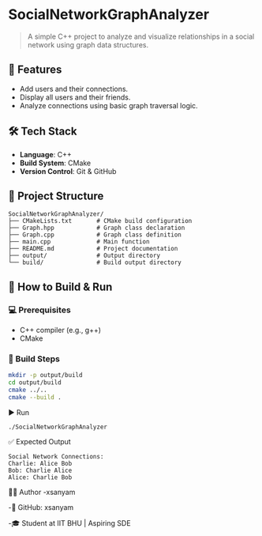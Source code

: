 # SocialNetworkGraphAnalyzer

> A simple C++ project to analyze and visualize relationships in a social network using graph data structures.

## 🔧 Features

- Add users and their connections.
- Display all users and their friends.
- Analyze connections using basic graph traversal logic.


## 🛠️ Tech Stack

- **Language**: C++
- **Build System**: CMake
- **Version Control**: Git & GitHub

## 📁 Project Structure
```
SocialNetworkGraphAnalyzer/
├── CMakeLists.txt       # CMake build configuration
├── Graph.hpp            # Graph class declaration
├── Graph.cpp            # Graph class definition
├── main.cpp             # Main function
├── README.md            # Project documentation
├── output/              # Output directory
└── build/               # Build output directory

```

## 🚀 How to Build & Run

### 💻 Prerequisites

- C++ compiler (e.g., g++)
- CMake

### 🧱 Build Steps
```bash
mkdir -p output/build
cd output/build
cmake ../..
cmake --build .

``` 
▶️ Run
```
./SocialNetworkGraphAnalyzer
```

✅ Expected Output
```text
Social Network Connections:
Charlie: Alice Bob
Bob: Charlie Alice
Alice: Charlie Bob
```

👨‍💻 Author
-xsanyam

-🔗 GitHub: xsanyam

-🎓 Student at IIT BHU | Aspiring SDE

